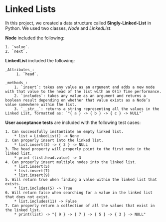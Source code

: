 # Linked Lists

Ih this project, we created a data structure called **Singly-Linked-List** in Python. We used two classes, _Node_ and _LinkedList_.

**Node** included the following:

    1. `value`.
    2. `next`.

**LinkedList** included the following:

    _Attributes_:
         1. `head`.

    _methods_:
        1. `insert`: takes any value as an argument and adds a new node with that value to the head of the list with an O(1) Time performance.
        2. `includes`: takes any value as an argument and returns a boolean result depending on whether that value exists as a Node’s value somewhere within the list.
        3. `__str__`: returns a string representing all the values in the Linked List, formatted as: `"{ a } -> { b } -> { c } -> NULL"`

**User acceptance tests** are included with the following test cases:

    1. Can successfully instantiate an empty linked list.
        * list = LinkedList() -> None
    2. Can properly insert into the linked list.
        * list.insert(3) -> { 3 } -> NULL
    3. The head property will properly point to the first node in the linked list.
        * print (list.head.value) -> 3
    4. Can properly insert multiple nodes into the linked list.
        * list.insert(5)
        * list.insert(7)
        * list.insert(9)
    5. Will return true when finding a value within the linked list that exists.
        * list.includes(5) -> True
    6. Will return false when searching for a value in the linked list that does not exist.
        * list.includes(11) -> False
    7. Can properly return a collection of all the values that exist in the linked list.
        * print(list) -> "{ 9 } -> { 7 } -> { 5 } -> { 3 } -> NULL"


